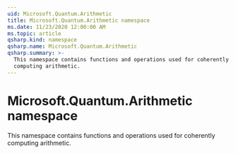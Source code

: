 ```yaml
---
uid: Microsoft.Quantum.Arithmetic
title: Microsoft.Quantum.Arithmetic namespace
ms.date: 11/23/2020 12:00:00 AM
ms.topic: article
qsharp.kind: namespace
qsharp.name: Microsoft.Quantum.Arithmetic
qsharp.summary: >-
  This namespace contains functions and operations used for coherently
  computing arithmetic.
---
```


# Microsoft.Quantum.Arithmetic namespace

This namespace contains functions and operations used for coherentlycomputing arithmetic.

